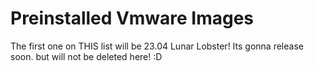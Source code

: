 # Preinstalled Vmware Images
 
The first one on THIS list will be 23.04 Lunar Lobster!
Its gonna release soon. but will not be deleted here! :D
